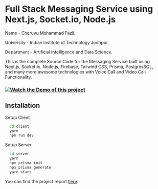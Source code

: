 
# Full Stack Messaging Service using Next.js, Socket.io, Node.js

Name - Cheruvu Mohammad Fazil.

University - Indian Institute of Technology Jodhpur.

Department - Artificial Intelligence and Data Science.

This is the complete Source Code for the Messaging Service built using Next.js, Socket.io, Node.js, Firebase, Tailwind CSS, Prisma, PostgresSQL, and many more awesome technologies with Voice Call and Video Call Functionality.

### [![Watch the Demo of this project ](https://img.youtube.com/vi/_ftRCUHTGnA/hqdefault.jpg)](https://youtu.be/_ftRCUHTGnA)


## Installation

Setup Client

```bash
  cd client
  yarn
  npm run dev
```

Setup Server

```bash
  cd server
  yarn
  npx prisma init
  npx prisma generate
  yarn start
```
You can find the project report [here](./Report.pdf).
